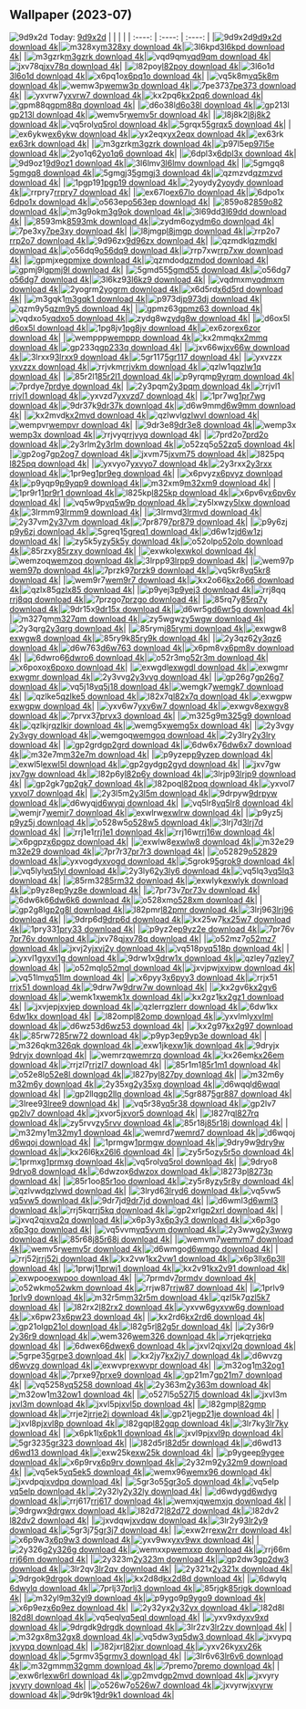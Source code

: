 ## Wallpaper (2023-07)
![9d9x2d](https://w.wallhaven.cc/full/9d/wallhaven-9d9x2d.jpg) Today: [9d9x2d](https://th.wallhaven.cc/small/9d/9d9x2d.jpg)
|      |      |      |
| :----: | :----: | :----: |
|![9d9x2d](https://th.wallhaven.cc/small/9d/9d9x2d.jpg)[9d9x2d download 4k](https://wallhaven.cc/w/9d9x2d)|![m328xy](https://th.wallhaven.cc/small/m3/m328xy.jpg)[m328xy download 4k](https://wallhaven.cc/w/m328xy)|![3l6kpd](https://th.wallhaven.cc/small/3l/3l6kpd.jpg)[3l6kpd download 4k](https://wallhaven.cc/w/3l6kpd)|
|![m3gzrk](https://th.wallhaven.cc/small/m3/m3gzrk.jpg)[m3gzrk download 4k](https://wallhaven.cc/w/m3gzrk)|![vqd9qm](https://th.wallhaven.cc/small/vq/vqd9qm.jpg)[vqd9qm download 4k](https://wallhaven.cc/w/vqd9qm)|![jxv78q](https://th.wallhaven.cc/small/jx/jxv78q.jpg)[jxv78q download 4k](https://wallhaven.cc/w/jxv78q)|
|![l82poy](https://th.wallhaven.cc/small/l8/l82poy.jpg)[l82poy download 4k](https://wallhaven.cc/w/l82poy)|![3l6o1d](https://th.wallhaven.cc/small/3l/3l6o1d.jpg)[3l6o1d download 4k](https://wallhaven.cc/w/3l6o1d)|![x6pq1o](https://th.wallhaven.cc/small/x6/x6pq1o.jpg)[x6pq1o download 4k](https://wallhaven.cc/w/x6pq1o)|
|![vq5k8m](https://th.wallhaven.cc/small/vq/vq5k8m.jpg)[vq5k8m download 4k](https://wallhaven.cc/w/vq5k8m)|![wemw3p](https://th.wallhaven.cc/small/we/wemw3p.jpg)[wemw3p download 4k](https://wallhaven.cc/w/wemw3p)|![7pe373](https://th.wallhaven.cc/small/7p/7pe373.jpg)[7pe373 download 4k](https://wallhaven.cc/w/7pe373)|
|![yxvrw7](https://th.wallhaven.cc/small/yx/yxvrw7.jpg)[yxvrw7 download 4k](https://wallhaven.cc/w/yxvrw7)|![kx2pq6](https://th.wallhaven.cc/small/kx/kx2pq6.jpg)[kx2pq6 download 4k](https://wallhaven.cc/w/kx2pq6)|![gpm88q](https://th.wallhaven.cc/small/gp/gpm88q.jpg)[gpm88q download 4k](https://wallhaven.cc/w/gpm88q)|
|![d6o38l](https://th.wallhaven.cc/small/d6/d6o38l.jpg)[d6o38l download 4k](https://wallhaven.cc/w/d6o38l)|![gp213l](https://th.wallhaven.cc/small/gp/gp213l.jpg)[gp213l download 4k](https://wallhaven.cc/w/gp213l)|![wemv5r](https://th.wallhaven.cc/small/we/wemv5r.jpg)[wemv5r download 4k](https://wallhaven.cc/w/wemv5r)|
|![l8j8k2](https://th.wallhaven.cc/small/l8/l8j8k2.jpg)[l8j8k2 download 4k](https://wallhaven.cc/w/l8j8k2)|![vq5rol](https://th.wallhaven.cc/small/vq/vq5rol.jpg)[vq5rol download 4k](https://wallhaven.cc/w/vq5rol)|![5grqx5](https://th.wallhaven.cc/small/5g/5grqx5.jpg)[5grqx5 download 4k](https://wallhaven.cc/w/5grqx5)|
|![ex6ykw](https://th.wallhaven.cc/small/ex/ex6ykw.jpg)[ex6ykw download 4k](https://wallhaven.cc/w/ex6ykw)|![yx2eqx](https://th.wallhaven.cc/small/yx/yx2eqx.jpg)[yx2eqx download 4k](https://wallhaven.cc/w/yx2eqx)|![ex63rk](https://th.wallhaven.cc/small/ex/ex63rk.jpg)[ex63rk download 4k](https://wallhaven.cc/w/ex63rk)|
|![m3gzrk](https://th.wallhaven.cc/small/m3/m3gzrk.jpg)[m3gzrk download 4k](https://wallhaven.cc/w/m3gzrk)|![p97l5e](https://th.wallhaven.cc/small/p9/p97l5e.jpg)[p97l5e download 4k](https://wallhaven.cc/w/p97l5e)|![2yo1q6](https://th.wallhaven.cc/small/2y/2yo1q6.jpg)[2yo1q6 download 4k](https://wallhaven.cc/w/2yo1q6)|
|![6dpl3x](https://th.wallhaven.cc/small/6d/6dpl3x.jpg)[6dpl3x download 4k](https://wallhaven.cc/w/6dpl3x)|![9d9oz1](https://th.wallhaven.cc/small/9d/9d9oz1.jpg)[9d9oz1 download 4k](https://wallhaven.cc/w/9d9oz1)|![3l6lmv](https://th.wallhaven.cc/small/3l/3l6lmv.jpg)[3l6lmv download 4k](https://wallhaven.cc/w/3l6lmv)|
|![5gmgq8](https://th.wallhaven.cc/small/5g/5gmgq8.jpg)[5gmgq8 download 4k](https://wallhaven.cc/w/5gmgq8)|![5gmgj3](https://th.wallhaven.cc/small/5g/5gmgj3.jpg)[5gmgj3 download 4k](https://wallhaven.cc/w/5gmgj3)|![qzmzvd](https://th.wallhaven.cc/small/qz/qzmzvd.jpg)[qzmzvd download 4k](https://wallhaven.cc/w/qzmzvd)|
|![1pgp19](https://th.wallhaven.cc/small/1p/1pgp19.jpg)[1pgp19 download 4k](https://wallhaven.cc/w/1pgp19)|![2yoydy](https://th.wallhaven.cc/small/2y/2yoydy.jpg)[2yoydy download 4k](https://wallhaven.cc/w/2yoydy)|![rrpry7](https://th.wallhaven.cc/small/rr/rrpry7.jpg)[rrpry7 download 4k](https://wallhaven.cc/w/rrpry7)|
|![ex67lo](https://th.wallhaven.cc/small/ex/ex67lo.jpg)[ex67lo download 4k](https://wallhaven.cc/w/ex67lo)|![6dpo1x](https://th.wallhaven.cc/small/6d/6dpo1x.jpg)[6dpo1x download 4k](https://wallhaven.cc/w/6dpo1x)|![o563ep](https://th.wallhaven.cc/small/o5/o563ep.jpg)[o563ep download 4k](https://wallhaven.cc/w/o563ep)|
|![859o82](https://th.wallhaven.cc/small/85/859o82.jpg)[859o82 download 4k](https://wallhaven.cc/w/859o82)|![m3g9ok](https://th.wallhaven.cc/small/m3/m3g9ok.jpg)[m3g9ok download 4k](https://wallhaven.cc/w/m3g9ok)|![3l69dd](https://th.wallhaven.cc/small/3l/3l69dd.jpg)[3l69dd download 4k](https://wallhaven.cc/w/3l69dd)|
|![8593mk](https://th.wallhaven.cc/small/85/8593mk.jpg)[8593mk download 4k](https://wallhaven.cc/w/8593mk)|![zydm6o](https://th.wallhaven.cc/small/zy/zydm6o.jpg)[zydm6o download 4k](https://wallhaven.cc/w/zydm6o)|![7pe3xy](https://th.wallhaven.cc/small/7p/7pe3xy.jpg)[7pe3xy download 4k](https://wallhaven.cc/w/7pe3xy)|
|![l8jmgp](https://th.wallhaven.cc/small/l8/l8jmgp.jpg)[l8jmgp download 4k](https://wallhaven.cc/w/l8jmgp)|![rrp2o7](https://th.wallhaven.cc/small/rr/rrp2o7.jpg)[rrp2o7 download 4k](https://wallhaven.cc/w/rrp2o7)|![9d96zx](https://th.wallhaven.cc/small/9d/9d96zx.jpg)[9d96zx download 4k](https://wallhaven.cc/w/9d96zx)|
|![qzmdkl](https://th.wallhaven.cc/small/qz/qzmdkl.jpg)[qzmdkl download 4k](https://wallhaven.cc/w/qzmdkl)|![o56dq9](https://th.wallhaven.cc/small/o5/o56dq9.jpg)[o56dq9 download 4k](https://wallhaven.cc/w/o56dq9)|![rrp7xw](https://th.wallhaven.cc/small/rr/rrp7xw.jpg)[rrp7xw download 4k](https://wallhaven.cc/w/rrp7xw)|
|![gpmjxe](https://th.wallhaven.cc/small/gp/gpmjxe.jpg)[gpmjxe download 4k](https://wallhaven.cc/w/gpmjxe)|![qzmdod](https://th.wallhaven.cc/small/qz/qzmdod.jpg)[qzmdod download 4k](https://wallhaven.cc/w/qzmdod)|![gpmj9l](https://th.wallhaven.cc/small/gp/gpmj9l.jpg)[gpmj9l download 4k](https://wallhaven.cc/w/gpmj9l)|
|![5gmd55](https://th.wallhaven.cc/small/5g/5gmd55.jpg)[5gmd55 download 4k](https://wallhaven.cc/w/5gmd55)|![o56dg7](https://th.wallhaven.cc/small/o5/o56dg7.jpg)[o56dg7 download 4k](https://wallhaven.cc/w/o56dg7)|![3l6kz9](https://th.wallhaven.cc/small/3l/3l6kz9.jpg)[3l6kz9 download 4k](https://wallhaven.cc/w/3l6kz9)|
|![vqdmxm](https://th.wallhaven.cc/small/vq/vqdmxm.jpg)[vqdmxm download 4k](https://wallhaven.cc/w/vqdmxm)|![2yogrm](https://th.wallhaven.cc/small/2y/2yogrm.jpg)[2yogrm download 4k](https://wallhaven.cc/w/2yogrm)|![x6d5rd](https://th.wallhaven.cc/small/x6/x6d5rd.jpg)[x6d5rd download 4k](https://wallhaven.cc/w/x6d5rd)|
|![m3gqk1](https://th.wallhaven.cc/small/m3/m3gqk1.jpg)[m3gqk1 download 4k](https://wallhaven.cc/w/m3gqk1)|![p973dj](https://th.wallhaven.cc/small/p9/p973dj.jpg)[p973dj download 4k](https://wallhaven.cc/w/p973dj)|![qzm9y5](https://th.wallhaven.cc/small/qz/qzm9y5.jpg)[qzm9y5 download 4k](https://wallhaven.cc/w/qzm9y5)|
|![gpmz63](https://th.wallhaven.cc/small/gp/gpmz63.jpg)[gpmz63 download 4k](https://wallhaven.cc/w/gpmz63)|![vqdxo5](https://th.wallhaven.cc/small/vq/vqdxo5.jpg)[vqdxo5 download 4k](https://wallhaven.cc/w/vqdxo5)|![zydg8w](https://th.wallhaven.cc/small/zy/zydg8w.jpg)[zydg8w download 4k](https://wallhaven.cc/w/zydg8w)|
|![d6ox5l](https://th.wallhaven.cc/small/d6/d6ox5l.jpg)[d6ox5l download 4k](https://wallhaven.cc/w/d6ox5l)|![1pg8jv](https://th.wallhaven.cc/small/1p/1pg8jv.jpg)[1pg8jv download 4k](https://wallhaven.cc/w/1pg8jv)|![ex6zor](https://th.wallhaven.cc/small/ex/ex6zor.jpg)[ex6zor download 4k](https://wallhaven.cc/w/ex6zor)|
|![wemppp](https://th.wallhaven.cc/small/we/wemppp.jpg)[wemppp download 4k](https://wallhaven.cc/w/wemppp)|![kx2mmq](https://th.wallhaven.cc/small/kx/kx2mmq.jpg)[kx2mmq download 4k](https://wallhaven.cc/w/kx2mmq)|![gp233q](https://th.wallhaven.cc/small/gp/gp233q.jpg)[gp233q download 4k](https://wallhaven.cc/w/gp233q)|
|![jxv66w](https://th.wallhaven.cc/small/jx/jxv66w.jpg)[jxv66w download 4k](https://wallhaven.cc/w/jxv66w)|![3lrxx9](https://th.wallhaven.cc/small/3l/3lrxx9.jpg)[3lrxx9 download 4k](https://wallhaven.cc/w/3lrxx9)|![5gr117](https://th.wallhaven.cc/small/5g/5gr117.jpg)[5gr117 download 4k](https://wallhaven.cc/w/5gr117)|
|![yxvzzx](https://th.wallhaven.cc/small/yx/yxvzzx.jpg)[yxvzzx download 4k](https://wallhaven.cc/w/yxvzzx)|![rrjvkm](https://th.wallhaven.cc/small/rr/rrjvkm.jpg)[rrjvkm download 4k](https://wallhaven.cc/w/rrjvkm)|![qzlw1q](https://th.wallhaven.cc/small/qz/qzlw1q.jpg)[qzlw1q download 4k](https://wallhaven.cc/w/qzlw1q)|
|![85r2l1](https://th.wallhaven.cc/small/85/85r2l1.jpg)[85r2l1 download 4k](https://wallhaven.cc/w/85r2l1)|![p9yrqm](https://th.wallhaven.cc/small/p9/p9yrqm.jpg)[p9yrqm download 4k](https://wallhaven.cc/w/p9yrqm)|![7prdye](https://th.wallhaven.cc/small/7p/7prdye.jpg)[7prdye download 4k](https://wallhaven.cc/w/7prdye)|
|![2y3pqm](https://th.wallhaven.cc/small/2y/2y3pqm.jpg)[2y3pqm download 4k](https://wallhaven.cc/w/2y3pqm)|![rrjvl1](https://th.wallhaven.cc/small/rr/rrjvl1.jpg)[rrjvl1 download 4k](https://wallhaven.cc/w/rrjvl1)|![yxvzd7](https://th.wallhaven.cc/small/yx/yxvzd7.jpg)[yxvzd7 download 4k](https://wallhaven.cc/w/yxvzd7)|
|![1pr7wg](https://th.wallhaven.cc/small/1p/1pr7wg.jpg)[1pr7wg download 4k](https://wallhaven.cc/w/1pr7wg)|![9dr37k](https://th.wallhaven.cc/small/9d/9dr37k.jpg)[9dr37k download 4k](https://wallhaven.cc/w/9dr37k)|![d6w9mm](https://th.wallhaven.cc/small/d6/d6w9mm.jpg)[d6w9mm download 4k](https://wallhaven.cc/w/d6w9mm)|
|![kx2mvd](https://th.wallhaven.cc/small/kx/kx2mvd.jpg)[kx2mvd download 4k](https://wallhaven.cc/w/kx2mvd)|![qzlwvl](https://th.wallhaven.cc/small/qz/qzlwvl.jpg)[qzlwvl download 4k](https://wallhaven.cc/w/qzlwvl)|![wempvr](https://th.wallhaven.cc/small/we/wempvr.jpg)[wempvr download 4k](https://wallhaven.cc/w/wempvr)|
|![9dr3e8](https://th.wallhaven.cc/small/9d/9dr3e8.jpg)[9dr3e8 download 4k](https://wallhaven.cc/w/9dr3e8)|![wemp3x](https://th.wallhaven.cc/small/we/wemp3x.jpg)[wemp3x download 4k](https://wallhaven.cc/w/wemp3x)|![rrjvyq](https://th.wallhaven.cc/small/rr/rrjvyq.jpg)[rrjvyq download 4k](https://wallhaven.cc/w/rrjvyq)|
|![7prd2o](https://th.wallhaven.cc/small/7p/7prd2o.jpg)[7prd2o download 4k](https://wallhaven.cc/w/7prd2o)|![2y3rlm](https://th.wallhaven.cc/small/2y/2y3rlm.jpg)[2y3rlm download 4k](https://wallhaven.cc/w/2y3rlm)|![o52zq5](https://th.wallhaven.cc/small/o5/o52zq5.jpg)[o52zq5 download 4k](https://wallhaven.cc/w/o52zq5)|
|![gp2og7](https://th.wallhaven.cc/small/gp/gp2og7.jpg)[gp2og7 download 4k](https://wallhaven.cc/w/gp2og7)|![jxvm75](https://th.wallhaven.cc/small/jx/jxvm75.jpg)[jxvm75 download 4k](https://wallhaven.cc/w/jxvm75)|![l825pq](https://th.wallhaven.cc/small/l8/l825pq.jpg)[l825pq download 4k](https://wallhaven.cc/w/l825pq)|
|![yxvyo7](https://th.wallhaven.cc/small/yx/yxvyo7.jpg)[yxvyo7 download 4k](https://wallhaven.cc/w/yxvyo7)|![2y3rxx](https://th.wallhaven.cc/small/2y/2y3rxx.jpg)[2y3rxx download 4k](https://wallhaven.cc/w/2y3rxx)|![1pr9eg](https://th.wallhaven.cc/small/1p/1pr9eg.jpg)[1pr9eg download 4k](https://wallhaven.cc/w/1pr9eg)|
|![x6pvyz](https://th.wallhaven.cc/small/x6/x6pvyz.jpg)[x6pvyz download 4k](https://wallhaven.cc/w/x6pvyz)|![p9yqp9](https://th.wallhaven.cc/small/p9/p9yqp9.jpg)[p9yqp9 download 4k](https://wallhaven.cc/w/p9yqp9)|![m32xm9](https://th.wallhaven.cc/small/m3/m32xm9.jpg)[m32xm9 download 4k](https://wallhaven.cc/w/m32xm9)|
|![1pr9r1](https://th.wallhaven.cc/small/1p/1pr9r1.jpg)[1pr9r1 download 4k](https://wallhaven.cc/w/1pr9r1)|![l825kp](https://th.wallhaven.cc/small/l8/l825kp.jpg)[l825kp download 4k](https://wallhaven.cc/w/l825kp)|![x6pv6v](https://th.wallhaven.cc/small/x6/x6pv6v.jpg)[x6pv6v download 4k](https://wallhaven.cc/w/x6pv6v)|
|![vq5w9p](https://th.wallhaven.cc/small/vq/vq5w9p.jpg)[vq5w9p download 4k](https://wallhaven.cc/w/vq5w9p)|![zy5lxw](https://th.wallhaven.cc/small/zy/zy5lxw.jpg)[zy5lxw download 4k](https://wallhaven.cc/w/zy5lxw)|![3lrmm9](https://th.wallhaven.cc/small/3l/3lrmm9.jpg)[3lrmm9 download 4k](https://wallhaven.cc/w/3lrmm9)|
|![3lrmvd](https://th.wallhaven.cc/small/3l/3lrmvd.jpg)[3lrmvd download 4k](https://wallhaven.cc/w/3lrmvd)|![2y37vm](https://th.wallhaven.cc/small/2y/2y37vm.jpg)[2y37vm download 4k](https://wallhaven.cc/w/2y37vm)|![7pr879](https://th.wallhaven.cc/small/7p/7pr879.jpg)[7pr879 download 4k](https://wallhaven.cc/w/7pr879)|
|![p9y6zj](https://th.wallhaven.cc/small/p9/p9y6zj.jpg)[p9y6zj download 4k](https://wallhaven.cc/w/p9y6zj)|![5greq1](https://th.wallhaven.cc/small/5g/5greq1.jpg)[5greq1 download 4k](https://wallhaven.cc/w/5greq1)|![d6w1zj](https://th.wallhaven.cc/small/d6/d6w1zj.jpg)[d6w1zj download 4k](https://wallhaven.cc/w/d6w1zj)|
|![zy5k5y](https://th.wallhaven.cc/small/zy/zy5k5y.jpg)[zy5k5y download 4k](https://wallhaven.cc/w/zy5k5y)|![o52olp](https://th.wallhaven.cc/small/o5/o52olp.jpg)[o52olp download 4k](https://wallhaven.cc/w/o52olp)|![85rzxy](https://th.wallhaven.cc/small/85/85rzxy.jpg)[85rzxy download 4k](https://wallhaven.cc/w/85rzxy)|
|![exwkol](https://th.wallhaven.cc/small/ex/exwkol.jpg)[exwkol download 4k](https://wallhaven.cc/w/exwkol)|![wemzoq](https://th.wallhaven.cc/small/we/wemzoq.jpg)[wemzoq download 4k](https://wallhaven.cc/w/wemzoq)|![3lrpp9](https://th.wallhaven.cc/small/3l/3lrpp9.jpg)[3lrpp9 download 4k](https://wallhaven.cc/w/3lrpp9)|
|![wem97p](https://th.wallhaven.cc/small/we/wem97p.jpg)[wem97p download 4k](https://wallhaven.cc/w/wem97p)|![7przk9](https://th.wallhaven.cc/small/7p/7przk9.jpg)[7przk9 download 4k](https://wallhaven.cc/w/7przk9)|![vq5kr8](https://th.wallhaven.cc/small/vq/vq5kr8.jpg)[vq5kr8 download 4k](https://wallhaven.cc/w/vq5kr8)|
|![wem9r7](https://th.wallhaven.cc/small/we/wem9r7.jpg)[wem9r7 download 4k](https://wallhaven.cc/w/wem9r7)|![kx2o66](https://th.wallhaven.cc/small/kx/kx2o66.jpg)[kx2o66 download 4k](https://wallhaven.cc/w/kx2o66)|![qzlx85](https://th.wallhaven.cc/small/qz/qzlx85.jpg)[qzlx85 download 4k](https://wallhaven.cc/w/qzlx85)|
|![p9yej3](https://th.wallhaven.cc/small/p9/p9yej3.jpg)[p9yej3 download 4k](https://wallhaven.cc/w/p9yej3)|![rrj8qq](https://th.wallhaven.cc/small/rr/rrj8qq.jpg)[rrj8qq download 4k](https://wallhaven.cc/w/rrj8qq)|![7przgo](https://th.wallhaven.cc/small/7p/7przgo.jpg)[7przgo download 4k](https://wallhaven.cc/w/7przgo)|
|![85rq7y](https://th.wallhaven.cc/small/85/85rq7y.jpg)[85rq7y download 4k](https://wallhaven.cc/w/85rq7y)|![9dr15x](https://th.wallhaven.cc/small/9d/9dr15x.jpg)[9dr15x download 4k](https://wallhaven.cc/w/9dr15x)|![d6wr5g](https://th.wallhaven.cc/small/d6/d6wr5g.jpg)[d6wr5g download 4k](https://wallhaven.cc/w/d6wr5g)|
|![m327qm](https://th.wallhaven.cc/small/m3/m327qm.jpg)[m327qm download 4k](https://wallhaven.cc/w/m327qm)|![zy5wgw](https://th.wallhaven.cc/small/zy/zy5wgw.jpg)[zy5wgw download 4k](https://wallhaven.cc/w/zy5wgw)|![2y3qrg](https://th.wallhaven.cc/small/2y/2y3qrg.jpg)[2y3qrg download 4k](https://wallhaven.cc/w/2y3qrg)|
|![85rymj](https://th.wallhaven.cc/small/85/85rymj.jpg)[85rymj download 4k](https://wallhaven.cc/w/85rymj)|![exwgw8](https://th.wallhaven.cc/small/ex/exwgw8.jpg)[exwgw8 download 4k](https://wallhaven.cc/w/exwgw8)|![85ry9k](https://th.wallhaven.cc/small/85/85ry9k.jpg)[85ry9k download 4k](https://wallhaven.cc/w/85ry9k)|
|![2y3qz6](https://th.wallhaven.cc/small/2y/2y3qz6.jpg)[2y3qz6 download 4k](https://wallhaven.cc/w/2y3qz6)|![d6w763](https://th.wallhaven.cc/small/d6/d6w763.jpg)[d6w763 download 4k](https://wallhaven.cc/w/d6w763)|![x6pm8v](https://th.wallhaven.cc/small/x6/x6pm8v.jpg)[x6pm8v download 4k](https://wallhaven.cc/w/x6pm8v)|
|![6dwro6](https://th.wallhaven.cc/small/6d/6dwro6.jpg)[6dwro6 download 4k](https://wallhaven.cc/w/6dwro6)|![o52r3m](https://th.wallhaven.cc/small/o5/o52r3m.jpg)[o52r3m download 4k](https://wallhaven.cc/w/o52r3m)|![x6poxo](https://th.wallhaven.cc/small/x6/x6poxo.jpg)[x6poxo download 4k](https://wallhaven.cc/w/x6poxo)|
|![exwgdl](https://th.wallhaven.cc/small/ex/exwgdl.jpg)[exwgdl download 4k](https://wallhaven.cc/w/exwgdl)|![exwgmr](https://th.wallhaven.cc/small/ex/exwgmr.jpg)[exwgmr download 4k](https://wallhaven.cc/w/exwgmr)|![2y3vvg](https://th.wallhaven.cc/small/2y/2y3vvg.jpg)[2y3vvg download 4k](https://wallhaven.cc/w/2y3vvg)|
|![gp26g7](https://th.wallhaven.cc/small/gp/gp26g7.jpg)[gp26g7 download 4k](https://wallhaven.cc/w/gp26g7)|![vq5j18](https://th.wallhaven.cc/small/vq/vq5j18.jpg)[vq5j18 download 4k](https://wallhaven.cc/w/vq5j18)|![wemgk7](https://th.wallhaven.cc/small/we/wemgk7.jpg)[wemgk7 download 4k](https://wallhaven.cc/w/wemgk7)|
|![qzlke5](https://th.wallhaven.cc/small/qz/qzlke5.jpg)[qzlke5 download 4k](https://wallhaven.cc/w/qzlke5)|![l82x7q](https://th.wallhaven.cc/small/l8/l82x7q.jpg)[l82x7q download 4k](https://wallhaven.cc/w/l82x7q)|![exwgpw](https://th.wallhaven.cc/small/ex/exwgpw.jpg)[exwgpw download 4k](https://wallhaven.cc/w/exwgpw)|
|![yxv6w7](https://th.wallhaven.cc/small/yx/yxv6w7.jpg)[yxv6w7 download 4k](https://wallhaven.cc/w/yxv6w7)|![exwgv8](https://th.wallhaven.cc/small/ex/exwgv8.jpg)[exwgv8 download 4k](https://wallhaven.cc/w/exwgv8)|![7prvx3](https://th.wallhaven.cc/small/7p/7prvx3.jpg)[7prvx3 download 4k](https://wallhaven.cc/w/7prvx3)|
|![m325g9](https://th.wallhaven.cc/small/m3/m325g9.jpg)[m325g9 download 4k](https://wallhaven.cc/w/m325g9)|![qzlkjr](https://th.wallhaven.cc/small/qz/qzlkjr.jpg)[qzlkjr download 4k](https://wallhaven.cc/w/qzlkjr)|![wemg5x](https://th.wallhaven.cc/small/we/wemg5x.jpg)[wemg5x download 4k](https://wallhaven.cc/w/wemg5x)|
|![2y3vgy](https://th.wallhaven.cc/small/2y/2y3vgy.jpg)[2y3vgy download 4k](https://wallhaven.cc/w/2y3vgy)|![wemgoq](https://th.wallhaven.cc/small/we/wemgoq.jpg)[wemgoq download 4k](https://wallhaven.cc/w/wemgoq)|![2y3lry](https://th.wallhaven.cc/small/2y/2y3lry.jpg)[2y3lry download 4k](https://wallhaven.cc/w/2y3lry)|
|![gp2grd](https://th.wallhaven.cc/small/gp/gp2grd.jpg)[gp2grd download 4k](https://wallhaven.cc/w/gp2grd)|![6dw6x7](https://th.wallhaven.cc/small/6d/6dw6x7.jpg)[6dw6x7 download 4k](https://wallhaven.cc/w/6dw6x7)|![m32e7m](https://th.wallhaven.cc/small/m3/m32e7m.jpg)[m32e7m download 4k](https://wallhaven.cc/w/m32e7m)|
|![p9yzep](https://th.wallhaven.cc/small/p9/p9yzep.jpg)[p9yzep download 4k](https://wallhaven.cc/w/p9yzep)|![exwl5l](https://th.wallhaven.cc/small/ex/exwl5l.jpg)[exwl5l download 4k](https://wallhaven.cc/w/exwl5l)|![gp2gyd](https://th.wallhaven.cc/small/gp/gp2gyd.jpg)[gp2gyd download 4k](https://wallhaven.cc/w/gp2gyd)|
|![jxv7gw](https://th.wallhaven.cc/small/jx/jxv7gw.jpg)[jxv7gw download 4k](https://wallhaven.cc/w/jxv7gw)|![l82p6y](https://th.wallhaven.cc/small/l8/l82p6y.jpg)[l82p6y download 4k](https://wallhaven.cc/w/l82p6y)|![3lrjp9](https://th.wallhaven.cc/small/3l/3lrjp9.jpg)[3lrjp9 download 4k](https://wallhaven.cc/w/3lrjp9)|
|![gp2gk7](https://th.wallhaven.cc/small/gp/gp2gk7.jpg)[gp2gk7 download 4k](https://wallhaven.cc/w/gp2gk7)|![l82poq](https://th.wallhaven.cc/small/l8/l82poq.jpg)[l82poq download 4k](https://wallhaven.cc/w/l82poq)|![yxvol7](https://th.wallhaven.cc/small/yx/yxvol7.jpg)[yxvol7 download 4k](https://wallhaven.cc/w/yxvol7)|
|![2y3l5m](https://th.wallhaven.cc/small/2y/2y3l5m.jpg)[2y3l5m download 4k](https://wallhaven.cc/w/2y3l5m)|![9drpyw](https://th.wallhaven.cc/small/9d/9drpyw.jpg)[9drpyw download 4k](https://wallhaven.cc/w/9drpyw)|![d6wyqj](https://th.wallhaven.cc/small/d6/d6wyqj.jpg)[d6wyqj download 4k](https://wallhaven.cc/w/d6wyqj)|
|![vq5lr8](https://th.wallhaven.cc/small/vq/vq5lr8.jpg)[vq5lr8 download 4k](https://wallhaven.cc/w/vq5lr8)|![wemjr7](https://th.wallhaven.cc/small/we/wemjr7.jpg)[wemjr7 download 4k](https://wallhaven.cc/w/wemjr7)|![exwlrw](https://th.wallhaven.cc/small/ex/exwlrw.jpg)[exwlrw download 4k](https://wallhaven.cc/w/exwlrw)|
|![p9yz5j](https://th.wallhaven.cc/small/p9/p9yz5j.jpg)[p9yz5j download 4k](https://wallhaven.cc/w/p9yz5j)|![o528w5](https://th.wallhaven.cc/small/o5/o528w5.jpg)[o528w5 download 4k](https://wallhaven.cc/w/o528w5)|![3lrj7d](https://th.wallhaven.cc/small/3l/3lrj7d.jpg)[3lrj7d download 4k](https://wallhaven.cc/w/3lrj7d)|
|![rrj1e1](https://th.wallhaven.cc/small/rr/rrj1e1.jpg)[rrj1e1 download 4k](https://wallhaven.cc/w/rrj1e1)|![rrj16w](https://th.wallhaven.cc/small/rr/rrj16w.jpg)[rrj16w download 4k](https://wallhaven.cc/w/rrj16w)|![x6pgpz](https://th.wallhaven.cc/small/x6/x6pgpz.jpg)[x6pgpz download 4k](https://wallhaven.cc/w/x6pgpz)|
|![exwlw8](https://th.wallhaven.cc/small/ex/exwlw8.jpg)[exwlw8 download 4k](https://wallhaven.cc/w/exwlw8)|![m32e29](https://th.wallhaven.cc/small/m3/m32e29.jpg)[m32e29 download 4k](https://wallhaven.cc/w/m32e29)|![7pr7r3](https://th.wallhaven.cc/small/7p/7pr7r3.jpg)[7pr7r3 download 4k](https://wallhaven.cc/w/7pr7r3)|
|![o52829](https://th.wallhaven.cc/small/o5/o52829.jpg)[o52829 download 4k](https://wallhaven.cc/w/o52829)|![yxvogd](https://th.wallhaven.cc/small/yx/yxvogd.jpg)[yxvogd download 4k](https://wallhaven.cc/w/yxvogd)|![5grok9](https://th.wallhaven.cc/small/5g/5grok9.jpg)[5grok9 download 4k](https://wallhaven.cc/w/5grok9)|
|![vq5lyl](https://th.wallhaven.cc/small/vq/vq5lyl.jpg)[vq5lyl download 4k](https://wallhaven.cc/w/vq5lyl)|![2y3ly6](https://th.wallhaven.cc/small/2y/2y3ly6.jpg)[2y3ly6 download 4k](https://wallhaven.cc/w/2y3ly6)|![vq5lq3](https://th.wallhaven.cc/small/vq/vq5lq3.jpg)[vq5lq3 download 4k](https://wallhaven.cc/w/vq5lq3)|
|![85rm32](https://th.wallhaven.cc/small/85/85rm32.jpg)[85rm32 download 4k](https://wallhaven.cc/w/85rm32)|![exwlyk](https://th.wallhaven.cc/small/ex/exwlyk.jpg)[exwlyk download 4k](https://wallhaven.cc/w/exwlyk)|![p9yz8e](https://th.wallhaven.cc/small/p9/p9yz8e.jpg)[p9yz8e download 4k](https://wallhaven.cc/w/p9yz8e)|
|![7pr73v](https://th.wallhaven.cc/small/7p/7pr73v.jpg)[7pr73v download 4k](https://wallhaven.cc/w/7pr73v)|![6dw6k6](https://th.wallhaven.cc/small/6d/6dw6k6.jpg)[6dw6k6 download 4k](https://wallhaven.cc/w/6dw6k6)|![o528xm](https://th.wallhaven.cc/small/o5/o528xm.jpg)[o528xm download 4k](https://wallhaven.cc/w/o528xm)|
|![gp2g8l](https://th.wallhaven.cc/small/gp/gp2g8l.jpg)[gp2g8l download 4k](https://wallhaven.cc/w/gp2g8l)|![l82pmr](https://th.wallhaven.cc/small/l8/l82pmr.jpg)[l82pmr download 4k](https://wallhaven.cc/w/l82pmr)|![3lrj96](https://th.wallhaven.cc/small/3l/3lrj96.jpg)[3lrj96 download 4k](https://wallhaven.cc/w/3lrj96)|
|![9drp6d](https://th.wallhaven.cc/small/9d/9drp6d.jpg)[9drp6d download 4k](https://wallhaven.cc/w/9drp6d)|![kx25w7](https://th.wallhaven.cc/small/kx/kx25w7.jpg)[kx25w7 download 4k](https://wallhaven.cc/w/kx25w7)|![1pry33](https://th.wallhaven.cc/small/1p/1pry33.jpg)[1pry33 download 4k](https://wallhaven.cc/w/1pry33)|
|![p9yz2e](https://th.wallhaven.cc/small/p9/p9yz2e.jpg)[p9yz2e download 4k](https://wallhaven.cc/w/p9yz2e)|![7pr76v](https://th.wallhaven.cc/small/7p/7pr76v.jpg)[7pr76v download 4k](https://wallhaven.cc/w/7pr76v)|![jxv78q](https://th.wallhaven.cc/small/jx/jxv78q.jpg)[jxv78q download 4k](https://wallhaven.cc/w/jxv78q)|
|![o52mz7](https://th.wallhaven.cc/small/o5/o52mz7.jpg)[o52mz7 download 4k](https://wallhaven.cc/w/o52mz7)|![jxvj2y](https://th.wallhaven.cc/small/jx/jxvj2y.jpg)[jxvj2y download 4k](https://wallhaven.cc/w/jxvj2y)|![vq518p](https://th.wallhaven.cc/small/vq/vq518p.jpg)[vq518p download 4k](https://wallhaven.cc/w/vq518p)|
|![yxvl1g](https://th.wallhaven.cc/small/yx/yxvl1g.jpg)[yxvl1g download 4k](https://wallhaven.cc/w/yxvl1g)|![9drw1x](https://th.wallhaven.cc/small/9d/9drw1x.jpg)[9drw1x download 4k](https://wallhaven.cc/w/9drw1x)|![qzley7](https://th.wallhaven.cc/small/qz/qzley7.jpg)[qzley7 download 4k](https://wallhaven.cc/w/qzley7)|
|![o52mql](https://th.wallhaven.cc/small/o5/o52mql.jpg)[o52mql download 4k](https://wallhaven.cc/w/o52mql)|![jxvjpw](https://th.wallhaven.cc/small/jx/jxvjpw.jpg)[jxvjpw download 4k](https://wallhaven.cc/w/jxvjpw)|![vq51lm](https://th.wallhaven.cc/small/vq/vq51lm.jpg)[vq51lm download 4k](https://wallhaven.cc/w/vq51lm)|
|![x6pyy3](https://th.wallhaven.cc/small/x6/x6pyy3.jpg)[x6pyy3 download 4k](https://wallhaven.cc/w/x6pyy3)|![rrjx51](https://th.wallhaven.cc/small/rr/rrjx51.jpg)[rrjx51 download 4k](https://wallhaven.cc/w/rrjx51)|![9drw7w](https://th.wallhaven.cc/small/9d/9drw7w.jpg)[9drw7w download 4k](https://wallhaven.cc/w/9drw7w)|
|![kx2gv6](https://th.wallhaven.cc/small/kx/kx2gv6.jpg)[kx2gv6 download 4k](https://wallhaven.cc/w/kx2gv6)|![wemk1x](https://th.wallhaven.cc/small/we/wemk1x.jpg)[wemk1x download 4k](https://wallhaven.cc/w/wemk1x)|![kx2gz1](https://th.wallhaven.cc/small/kx/kx2gz1.jpg)[kx2gz1 download 4k](https://wallhaven.cc/w/kx2gz1)|
|![jxvjep](https://th.wallhaven.cc/small/jx/jxvjep.jpg)[jxvjep download 4k](https://wallhaven.cc/w/jxvjep)|![qzlerr](https://th.wallhaven.cc/small/qz/qzlerr.jpg)[qzlerr download 4k](https://wallhaven.cc/w/qzlerr)|![6dw1kx](https://th.wallhaven.cc/small/6d/6dw1kx.jpg)[6dw1kx download 4k](https://wallhaven.cc/w/6dw1kx)|
|![l82omp](https://th.wallhaven.cc/small/l8/l82omp.jpg)[l82omp download 4k](https://wallhaven.cc/w/l82omp)|![yxvlml](https://th.wallhaven.cc/small/yx/yxvlml.jpg)[yxvlml download 4k](https://wallhaven.cc/w/yxvlml)|![d6wz53](https://th.wallhaven.cc/small/d6/d6wz53.jpg)[d6wz53 download 4k](https://wallhaven.cc/w/d6wz53)|
|![kx2g97](https://th.wallhaven.cc/small/kx/kx2g97.jpg)[kx2g97 download 4k](https://wallhaven.cc/w/kx2g97)|![85rw72](https://th.wallhaven.cc/small/85/85rw72.jpg)[85rw72 download 4k](https://wallhaven.cc/w/85rw72)|![p9yp3e](https://th.wallhaven.cc/small/p9/p9yp3e.jpg)[p9yp3e download 4k](https://wallhaven.cc/w/p9yp3e)|
|![m326qk](https://th.wallhaven.cc/small/m3/m326qk.jpg)[m326qk download 4k](https://wallhaven.cc/w/m326qk)|![exw1jk](https://th.wallhaven.cc/small/ex/exw1jk.jpg)[exw1jk download 4k](https://wallhaven.cc/w/exw1jk)|![9dryjx](https://th.wallhaven.cc/small/9d/9dryjx.jpg)[9dryjx download 4k](https://wallhaven.cc/w/9dryjx)|
|![wemrzq](https://th.wallhaven.cc/small/we/wemrzq.jpg)[wemrzq download 4k](https://wallhaven.cc/w/wemrzq)|![kx26em](https://th.wallhaven.cc/small/kx/kx26em.jpg)[kx26em download 4k](https://wallhaven.cc/w/kx26em)|![rrjzl7](https://th.wallhaven.cc/small/rr/rrjzl7.jpg)[rrjzl7 download 4k](https://wallhaven.cc/w/rrjzl7)|
|![85r1m1](https://th.wallhaven.cc/small/85/85r1m1.jpg)[85r1m1 download 4k](https://wallhaven.cc/w/85r1m1)|![o52e8l](https://th.wallhaven.cc/small/o5/o52e8l.jpg)[o52e8l download 4k](https://wallhaven.cc/w/o52e8l)|![l827py](https://th.wallhaven.cc/small/l8/l827py.jpg)[l827py download 4k](https://wallhaven.cc/w/l827py)|
|![m32m6y](https://th.wallhaven.cc/small/m3/m32m6y.jpg)[m32m6y download 4k](https://wallhaven.cc/w/m32m6y)|![2y35xg](https://th.wallhaven.cc/small/2y/2y35xg.jpg)[2y35xg download 4k](https://wallhaven.cc/w/2y35xg)|![d6wqql](https://th.wallhaven.cc/small/d6/d6wqql.jpg)[d6wqql download 4k](https://wallhaven.cc/w/d6wqql)|
|![gp2llq](https://th.wallhaven.cc/small/gp/gp2llq.jpg)[gp2llq download 4k](https://wallhaven.cc/w/gp2llq)|![5gr887](https://th.wallhaven.cc/small/5g/5gr887.jpg)[5gr887 download 4k](https://wallhaven.cc/w/5gr887)|![3lree9](https://th.wallhaven.cc/small/3l/3lree9.jpg)[3lree9 download 4k](https://wallhaven.cc/w/3lree9)|
|![vq5r38](https://th.wallhaven.cc/small/vq/vq5r38.jpg)[vq5r38 download 4k](https://wallhaven.cc/w/vq5r38)|![gp2lv7](https://th.wallhaven.cc/small/gp/gp2lv7.jpg)[gp2lv7 download 4k](https://wallhaven.cc/w/gp2lv7)|![jxvor5](https://th.wallhaven.cc/small/jx/jxvor5.jpg)[jxvor5 download 4k](https://wallhaven.cc/w/jxvor5)|
|![l827rq](https://th.wallhaven.cc/small/l8/l827rq.jpg)[l827rq download 4k](https://wallhaven.cc/w/l827rq)|![zy5rvv](https://th.wallhaven.cc/small/zy/zy5rvv.jpg)[zy5rvv download 4k](https://wallhaven.cc/w/zy5rvv)|![85r18j](https://th.wallhaven.cc/small/85/85r18j.jpg)[85r18j download 4k](https://wallhaven.cc/w/85r18j)|
|![m32my1](https://th.wallhaven.cc/small/m3/m32my1.jpg)[m32my1 download 4k](https://wallhaven.cc/w/m32my1)|![wemrd7](https://th.wallhaven.cc/small/we/wemrd7.jpg)[wemrd7 download 4k](https://wallhaven.cc/w/wemrd7)|![d6wqoj](https://th.wallhaven.cc/small/d6/d6wqoj.jpg)[d6wqoj download 4k](https://wallhaven.cc/w/d6wqoj)|
|![1prmgw](https://th.wallhaven.cc/small/1p/1prmgw.jpg)[1prmgw download 4k](https://wallhaven.cc/w/1prmgw)|![9dry9w](https://th.wallhaven.cc/small/9d/9dry9w.jpg)[9dry9w download 4k](https://wallhaven.cc/w/9dry9w)|![kx26l6](https://th.wallhaven.cc/small/kx/kx26l6.jpg)[kx26l6 download 4k](https://wallhaven.cc/w/kx26l6)|
|![zy5r5o](https://th.wallhaven.cc/small/zy/zy5r5o.jpg)[zy5r5o download 4k](https://wallhaven.cc/w/zy5r5o)|![1prmxg](https://th.wallhaven.cc/small/1p/1prmxg.jpg)[1prmxg download 4k](https://wallhaven.cc/w/1prmxg)|![vq5rol](https://th.wallhaven.cc/small/vq/vq5rol.jpg)[vq5rol download 4k](https://wallhaven.cc/w/vq5rol)|
|![9dryo8](https://th.wallhaven.cc/small/9d/9dryo8.jpg)[9dryo8 download 4k](https://wallhaven.cc/w/9dryo8)|![6dwzox](https://th.wallhaven.cc/small/6d/6dwzox.jpg)[6dwzox download 4k](https://wallhaven.cc/w/6dwzox)|![l8273p](https://th.wallhaven.cc/small/l8/l8273p.jpg)[l8273p download 4k](https://wallhaven.cc/w/l8273p)|
|![85r1oo](https://th.wallhaven.cc/small/85/85r1oo.jpg)[85r1oo download 4k](https://wallhaven.cc/w/85r1oo)|![zy5r8y](https://th.wallhaven.cc/small/zy/zy5r8y.jpg)[zy5r8y download 4k](https://wallhaven.cc/w/zy5r8y)|![qzlvwd](https://th.wallhaven.cc/small/qz/qzlvwd.jpg)[qzlvwd download 4k](https://wallhaven.cc/w/qzlvwd)|
|![3lryd6](https://th.wallhaven.cc/small/3l/3lryd6.jpg)[3lryd6 download 4k](https://wallhaven.cc/w/3lryd6)|![vq5vw5](https://th.wallhaven.cc/small/vq/vq5vw5.jpg)[vq5vw5 download 4k](https://wallhaven.cc/w/vq5vw5)|![9dr7jd](https://th.wallhaven.cc/small/9d/9dr7jd.jpg)[9dr7jd download 4k](https://wallhaven.cc/w/9dr7jd)|
|![d6wml3](https://th.wallhaven.cc/small/d6/d6wml3.jpg)[d6wml3 download 4k](https://wallhaven.cc/w/d6wml3)|![rrj5kq](https://th.wallhaven.cc/small/rr/rrj5kq.jpg)[rrj5kq download 4k](https://wallhaven.cc/w/rrj5kq)|![gp2xrl](https://th.wallhaven.cc/small/gp/gp2xrl.jpg)[gp2xrl download 4k](https://wallhaven.cc/w/gp2xrl)|
|![jxvq2q](https://th.wallhaven.cc/small/jx/jxvq2q.jpg)[jxvq2q download 4k](https://wallhaven.cc/w/jxvq2q)|![x6p3y3](https://th.wallhaven.cc/small/x6/x6p3y3.jpg)[x6p3y3 download 4k](https://wallhaven.cc/w/x6p3y3)|![x6p3go](https://th.wallhaven.cc/small/x6/x6p3go.jpg)[x6p3go download 4k](https://wallhaven.cc/w/x6p3go)|
|![vq5vvm](https://th.wallhaven.cc/small/vq/vq5vvm.jpg)[vq5vvm download 4k](https://wallhaven.cc/w/vq5vvm)|![2y3wwg](https://th.wallhaven.cc/small/2y/2y3wwg.jpg)[2y3wwg download 4k](https://wallhaven.cc/w/2y3wwg)|![85r68j](https://th.wallhaven.cc/small/85/85r68j.jpg)[85r68j download 4k](https://wallhaven.cc/w/85r68j)|
|![wemvm7](https://th.wallhaven.cc/small/we/wemvm7.jpg)[wemvm7 download 4k](https://wallhaven.cc/w/wemvm7)|![wemv5r](https://th.wallhaven.cc/small/we/wemv5r.jpg)[wemv5r download 4k](https://wallhaven.cc/w/wemv5r)|![d6wmgo](https://th.wallhaven.cc/small/d6/d6wmgo.jpg)[d6wmgo download 4k](https://wallhaven.cc/w/d6wmgo)|
|![rrj52j](https://th.wallhaven.cc/small/rr/rrj52j.jpg)[rrj52j download 4k](https://wallhaven.cc/w/rrj52j)|![kx2vw1](https://th.wallhaven.cc/small/kx/kx2vw1.jpg)[kx2vw1 download 4k](https://wallhaven.cc/w/kx2vw1)|![x6p3ll](https://th.wallhaven.cc/small/x6/x6p3ll.jpg)[x6p3ll download 4k](https://wallhaven.cc/w/x6p3ll)|
|![1prwj1](https://th.wallhaven.cc/small/1p/1prwj1.jpg)[1prwj1 download 4k](https://wallhaven.cc/w/1prwj1)|![kx2v91](https://th.wallhaven.cc/small/kx/kx2v91.jpg)[kx2v91 download 4k](https://wallhaven.cc/w/kx2v91)|![exwpoo](https://th.wallhaven.cc/small/ex/exwpoo.jpg)[exwpoo download 4k](https://wallhaven.cc/w/exwpoo)|
|![7prmdv](https://th.wallhaven.cc/small/7p/7prmdv.jpg)[7prmdv download 4k](https://wallhaven.cc/w/7prmdv)|![o52wkm](https://th.wallhaven.cc/small/o5/o52wkm.jpg)[o52wkm download 4k](https://wallhaven.cc/w/o52wkm)|![rrjw87](https://th.wallhaven.cc/small/rr/rrjw87.jpg)[rrjw87 download 4k](https://wallhaven.cc/w/rrjw87)|
|![1prlv9](https://th.wallhaven.cc/small/1p/1prlv9.jpg)[1prlv9 download 4k](https://wallhaven.cc/w/1prlv9)|![m32r5m](https://th.wallhaven.cc/small/m3/m32r5m.jpg)[m32r5m download 4k](https://wallhaven.cc/w/m32r5m)|![qzl5k7](https://th.wallhaven.cc/small/qz/qzl5k7.jpg)[qzl5k7 download 4k](https://wallhaven.cc/w/qzl5k7)|
|![l82rx2](https://th.wallhaven.cc/small/l8/l82rx2.jpg)[l82rx2 download 4k](https://wallhaven.cc/w/l82rx2)|![yxvw6g](https://th.wallhaven.cc/small/yx/yxvw6g.jpg)[yxvw6g download 4k](https://wallhaven.cc/w/yxvw6g)|![x6pw23](https://th.wallhaven.cc/small/x6/x6pw23.jpg)[x6pw23 download 4k](https://wallhaven.cc/w/x6pw23)|
|![kx2rd6](https://th.wallhaven.cc/small/kx/kx2rd6.jpg)[kx2rd6 download 4k](https://wallhaven.cc/w/kx2rd6)|![gp21ol](https://th.wallhaven.cc/small/gp/gp21ol.jpg)[gp21ol download 4k](https://wallhaven.cc/w/gp21ol)|![l82g5r](https://th.wallhaven.cc/small/l8/l82g5r.jpg)[l82g5r download 4k](https://wallhaven.cc/w/l82g5r)|
|![2y36r9](https://th.wallhaven.cc/small/2y/2y36r9.jpg)[2y36r9 download 4k](https://wallhaven.cc/w/2y36r9)|![wem326](https://th.wallhaven.cc/small/we/wem326.jpg)[wem326 download 4k](https://wallhaven.cc/w/wem326)|![rrjekq](https://th.wallhaven.cc/small/rr/rrjekq.jpg)[rrjekq download 4k](https://wallhaven.cc/w/rrjekq)|
|![6dwex6](https://th.wallhaven.cc/small/6d/6dwex6.jpg)[6dwex6 download 4k](https://wallhaven.cc/w/6dwex6)|![jxvl2q](https://th.wallhaven.cc/small/jx/jxvl2q.jpg)[jxvl2q download 4k](https://wallhaven.cc/w/jxvl2q)|![5grpe3](https://th.wallhaven.cc/small/5g/5grpe3.jpg)[5grpe3 download 4k](https://wallhaven.cc/w/5grpe3)|
|![kx2jy7](https://th.wallhaven.cc/small/kx/kx2jy7.jpg)[kx2jy7 download 4k](https://wallhaven.cc/w/kx2jy7)|![d6wvzg](https://th.wallhaven.cc/small/d6/d6wvzg.jpg)[d6wvzg download 4k](https://wallhaven.cc/w/d6wvzg)|![exwvpr](https://th.wallhaven.cc/small/ex/exwvpr.jpg)[exwvpr download 4k](https://wallhaven.cc/w/exwvpr)|
|![m32og1](https://th.wallhaven.cc/small/m3/m32og1.jpg)[m32og1 download 4k](https://wallhaven.cc/w/m32og1)|![7prxe9](https://th.wallhaven.cc/small/7p/7prxe9.jpg)[7prxe9 download 4k](https://wallhaven.cc/w/7prxe9)|![gp21m7](https://th.wallhaven.cc/small/gp/gp21m7.jpg)[gp21m7 download 4k](https://wallhaven.cc/w/gp21m7)|
|![vq5258](https://th.wallhaven.cc/small/vq/vq5258.jpg)[vq5258 download 4k](https://wallhaven.cc/w/vq5258)|![2y363m](https://th.wallhaven.cc/small/2y/2y363m.jpg)[2y363m download 4k](https://wallhaven.cc/w/2y363m)|![m32ow1](https://th.wallhaven.cc/small/m3/m32ow1.jpg)[m32ow1 download 4k](https://wallhaven.cc/w/m32ow1)|
|![o527l5](https://th.wallhaven.cc/small/o5/o527l5.jpg)[o527l5 download 4k](https://wallhaven.cc/w/o527l5)|![jxvl3m](https://th.wallhaven.cc/small/jx/jxvl3m.jpg)[jxvl3m download 4k](https://wallhaven.cc/w/jxvl3m)|![jxvl5p](https://th.wallhaven.cc/small/jx/jxvl5p.jpg)[jxvl5p download 4k](https://wallhaven.cc/w/jxvl5p)|
|![l82gmp](https://th.wallhaven.cc/small/l8/l82gmp.jpg)[l82gmp download 4k](https://wallhaven.cc/w/l82gmp)|![rrje2j](https://th.wallhaven.cc/small/rr/rrje2j.jpg)[rrje2j download 4k](https://wallhaven.cc/w/rrje2j)|![gp21je](https://th.wallhaven.cc/small/gp/gp21je.jpg)[gp21je download 4k](https://wallhaven.cc/w/gp21je)|
|![jxvl8p](https://th.wallhaven.cc/small/jx/jxvl8p.jpg)[jxvl8p download 4k](https://wallhaven.cc/w/jxvl8p)|![l82gqp](https://th.wallhaven.cc/small/l8/l82gqp.jpg)[l82gqp download 4k](https://wallhaven.cc/w/l82gqp)|![3lr7ky](https://th.wallhaven.cc/small/3l/3lr7ky.jpg)[3lr7ky download 4k](https://wallhaven.cc/w/3lr7ky)|
|![x6pk1l](https://th.wallhaven.cc/small/x6/x6pk1l.jpg)[x6pk1l download 4k](https://wallhaven.cc/w/x6pk1l)|![jxvl9p](https://th.wallhaven.cc/small/jx/jxvl9p.jpg)[jxvl9p download 4k](https://wallhaven.cc/w/jxvl9p)|![5gr323](https://th.wallhaven.cc/small/5g/5gr323.jpg)[5gr323 download 4k](https://wallhaven.cc/w/5gr323)|
|![l82d5r](https://th.wallhaven.cc/small/l8/l82d5r.jpg)[l82d5r download 4k](https://wallhaven.cc/w/l82d5r)|![d6wd13](https://th.wallhaven.cc/small/d6/d6wd13.jpg)[d6wd13 download 4k](https://wallhaven.cc/w/d6wd13)|![exw25k](https://th.wallhaven.cc/small/ex/exw25k.jpg)[exw25k download 4k](https://wallhaven.cc/w/exw25k)|
|![p9ygee](https://th.wallhaven.cc/small/p9/p9ygee.jpg)[p9ygee download 4k](https://wallhaven.cc/w/p9ygee)|![x6p9rv](https://th.wallhaven.cc/small/x6/x6p9rv.jpg)[x6p9rv download 4k](https://wallhaven.cc/w/x6p9rv)|![2y32m9](https://th.wallhaven.cc/small/2y/2y32m9.jpg)[2y32m9 download 4k](https://wallhaven.cc/w/2y32m9)|
|![vq5ek5](https://th.wallhaven.cc/small/vq/vq5ek5.jpg)[vq5ek5 download 4k](https://wallhaven.cc/w/vq5ek5)|![wemx96](https://th.wallhaven.cc/small/we/wemx96.jpg)[wemx96 download 4k](https://wallhaven.cc/w/wemx96)|![jxvdpq](https://th.wallhaven.cc/small/jx/jxvdpq.jpg)[jxvdpq download 4k](https://wallhaven.cc/w/jxvdpq)|
|![5gr3o5](https://th.wallhaven.cc/small/5g/5gr3o5.jpg)[5gr3o5 download 4k](https://wallhaven.cc/w/5gr3o5)|![vq5elp](https://th.wallhaven.cc/small/vq/vq5elp.jpg)[vq5elp download 4k](https://wallhaven.cc/w/vq5elp)|![2y32ly](https://th.wallhaven.cc/small/2y/2y32ly.jpg)[2y32ly download 4k](https://wallhaven.cc/w/2y32ly)|
|![d6wdyg](https://th.wallhaven.cc/small/d6/d6wdyg.jpg)[d6wdyg download 4k](https://wallhaven.cc/w/d6wdyg)|![rrj617](https://th.wallhaven.cc/small/rr/rrj617.jpg)[rrj617 download 4k](https://wallhaven.cc/w/rrj617)|![wemxjq](https://th.wallhaven.cc/small/we/wemxjq.jpg)[wemxjq download 4k](https://wallhaven.cc/w/wemxjq)|
|![9drgwx](https://th.wallhaven.cc/small/9d/9drgwx.jpg)[9drgwx download 4k](https://wallhaven.cc/w/9drgwx)|![l82d72](https://th.wallhaven.cc/small/l8/l82d72.jpg)[l82d72 download 4k](https://wallhaven.cc/w/l82d72)|![l82dv2](https://th.wallhaven.cc/small/l8/l82dv2.jpg)[l82dv2 download 4k](https://wallhaven.cc/w/l82dv2)|
|![jxvdqw](https://th.wallhaven.cc/small/jx/jxvdqw.jpg)[jxvdqw download 4k](https://wallhaven.cc/w/jxvdqw)|![3lr2y9](https://th.wallhaven.cc/small/3l/3lr2y9.jpg)[3lr2y9 download 4k](https://wallhaven.cc/w/3lr2y9)|![5gr3j7](https://th.wallhaven.cc/small/5g/5gr3j7.jpg)[5gr3j7 download 4k](https://wallhaven.cc/w/5gr3j7)|
|![exw2rr](https://th.wallhaven.cc/small/ex/exw2rr.jpg)[exw2rr download 4k](https://wallhaven.cc/w/exw2rr)|![x6p9w3](https://th.wallhaven.cc/small/x6/x6p9w3.jpg)[x6p9w3 download 4k](https://wallhaven.cc/w/x6p9w3)|![yxv9wx](https://th.wallhaven.cc/small/yx/yxv9wx.jpg)[yxv9wx download 4k](https://wallhaven.cc/w/yxv9wx)|
|![2y326g](https://th.wallhaven.cc/small/2y/2y326g.jpg)[2y326g download 4k](https://wallhaven.cc/w/2y326g)|![wemxxp](https://th.wallhaven.cc/small/we/wemxxp.jpg)[wemxxp download 4k](https://wallhaven.cc/w/wemxxp)|![rrj66m](https://th.wallhaven.cc/small/rr/rrj66m.jpg)[rrj66m download 4k](https://wallhaven.cc/w/rrj66m)|
|![2y323m](https://th.wallhaven.cc/small/2y/2y323m.jpg)[2y323m download 4k](https://wallhaven.cc/w/2y323m)|![gp2dw3](https://th.wallhaven.cc/small/gp/gp2dw3.jpg)[gp2dw3 download 4k](https://wallhaven.cc/w/gp2dw3)|![3lr2qv](https://th.wallhaven.cc/small/3l/3lr2qv.jpg)[3lr2qv download 4k](https://wallhaven.cc/w/3lr2qv)|
|![2y321x](https://th.wallhaven.cc/small/2y/2y321x.jpg)[2y321x download 4k](https://wallhaven.cc/w/2y321x)|![9drgok](https://th.wallhaven.cc/small/9d/9drgok.jpg)[9drgok download 4k](https://wallhaven.cc/w/9drgok)|![kx2d8d](https://th.wallhaven.cc/small/kx/kx2d8d.jpg)[kx2d8d download 4k](https://wallhaven.cc/w/kx2d8d)|
|![6dwylq](https://th.wallhaven.cc/small/6d/6dwylq.jpg)[6dwylq download 4k](https://wallhaven.cc/w/6dwylq)|![7prlj3](https://th.wallhaven.cc/small/7p/7prlj3.jpg)[7prlj3 download 4k](https://wallhaven.cc/w/7prlj3)|![85rjgk](https://th.wallhaven.cc/small/85/85rjgk.jpg)[85rjgk download 4k](https://wallhaven.cc/w/85rjgk)|
|![m32yl9](https://th.wallhaven.cc/small/m3/m32yl9.jpg)[m32yl9 download 4k](https://wallhaven.cc/w/m32yl9)|![p9ygo9](https://th.wallhaven.cc/small/p9/p9ygo9.jpg)[p9ygo9 download 4k](https://wallhaven.cc/w/p9ygo9)|![x6p9ez](https://th.wallhaven.cc/small/x6/x6p9ez.jpg)[x6p9ez download 4k](https://wallhaven.cc/w/x6p9ez)|
|![2y32yx](https://th.wallhaven.cc/small/2y/2y32yx.jpg)[2y32yx download 4k](https://wallhaven.cc/w/2y32yx)|![l82d8l](https://th.wallhaven.cc/small/l8/l82d8l.jpg)[l82d8l download 4k](https://wallhaven.cc/w/l82d8l)|![vq5eql](https://th.wallhaven.cc/small/vq/vq5eql.jpg)[vq5eql download 4k](https://wallhaven.cc/w/vq5eql)|
|![yxv9xd](https://th.wallhaven.cc/small/yx/yxv9xd.jpg)[yxv9xd download 4k](https://wallhaven.cc/w/yxv9xd)|![9drgdk](https://th.wallhaven.cc/small/9d/9drgdk.jpg)[9drgdk download 4k](https://wallhaven.cc/w/9drgdk)|![3lr2zv](https://th.wallhaven.cc/small/3l/3lr2zv.jpg)[3lr2zv download 4k](https://wallhaven.cc/w/3lr2zv)|
|![m32gx8](https://th.wallhaven.cc/small/m3/m32gx8.jpg)[m32gx8 download 4k](https://wallhaven.cc/w/m32gx8)|![vq5dw3](https://th.wallhaven.cc/small/vq/vq5dw3.jpg)[vq5dw3 download 4k](https://wallhaven.cc/w/vq5dw3)|![jxvypq](https://th.wallhaven.cc/small/jx/jxvypq.jpg)[jxvypq download 4k](https://wallhaven.cc/w/jxvypq)|
|![l82jxr](https://th.wallhaven.cc/small/l8/l82jxr.jpg)[l82jxr download 4k](https://wallhaven.cc/w/l82jxr)|![yxv26k](https://th.wallhaven.cc/small/yx/yxv26k.jpg)[yxv26k download 4k](https://wallhaven.cc/w/yxv26k)|![5grmv3](https://th.wallhaven.cc/small/5g/5grmv3.jpg)[5grmv3 download 4k](https://wallhaven.cc/w/5grmv3)|
|![3lr6v6](https://th.wallhaven.cc/small/3l/3lr6v6.jpg)[3lr6v6 download 4k](https://wallhaven.cc/w/3lr6v6)|![m32gmm](https://th.wallhaven.cc/small/m3/m32gmm.jpg)[m32gmm download 4k](https://wallhaven.cc/w/m32gmm)|![7premo](https://th.wallhaven.cc/small/7p/7premo.jpg)[7premo download 4k](https://wallhaven.cc/w/7premo)|
|![exw6rl](https://th.wallhaven.cc/small/ex/exw6rl.jpg)[exw6rl download 4k](https://wallhaven.cc/w/exw6rl)|![gp2mvd](https://th.wallhaven.cc/small/gp/gp2mvd.jpg)[gp2mvd download 4k](https://wallhaven.cc/w/gp2mvd)|![jxvyry](https://th.wallhaven.cc/small/jx/jxvyry.jpg)[jxvyry download 4k](https://wallhaven.cc/w/jxvyry)|
|![o526w7](https://th.wallhaven.cc/small/o5/o526w7.jpg)[o526w7 download 4k](https://wallhaven.cc/w/o526w7)|![jxvyrw](https://th.wallhaven.cc/small/jx/jxvyrw.jpg)[jxvyrw download 4k](https://wallhaven.cc/w/jxvyrw)|![9dr9k1](https://th.wallhaven.cc/small/9d/9dr9k1.jpg)[9dr9k1 download 4k](https://wallhaven.cc/w/9dr9k1)|
